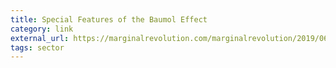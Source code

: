 ```yaml
---
title: Special Features of the Baumol Effect
category: link
external_url: https://marginalrevolution.com/marginalrevolution/2019/06/special-features-of-the-baumol-effect.html
tags: sector
---
```

